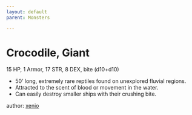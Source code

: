 ```yaml
---
layout: default
parent: Monsters 

--- 
```

# Crocodile, Giant
15 HP, 1 Armor, 17 STR, 8 DEX, bite (d10+d10)  
- 50’ long, extremely rare reptiles found on unexplored fluvial regions.  
- Attracted to the scent of blood or movement in the water.  
- Can easily destroy smaller ships with their crushing bite.  




author: [xenio](https://xenioinabottle.blogspot.com/2021/02/classic-monsters-for-cairnito-part-1.html) 



